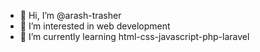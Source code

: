 - 👋 Hi, I’m @arash-trasher
- 👀 I’m interested in web development
- 🌱 I’m currently learning html-css-javascript-php-laravel

<!---
arash-trasher/arash-trasher is a ✨ special ✨ repository because its `README.md` (this file) appears on your GitHub profile.
You can click the Preview link to take a look at your changes.
--->
